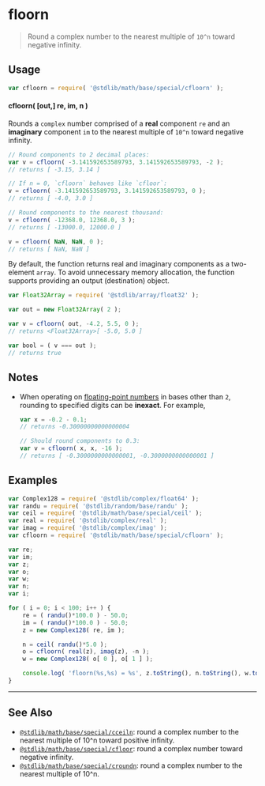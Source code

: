 <!--

@license Apache-2.0

Copyright (c) 2018 The Stdlib Authors.

Licensed under the Apache License, Version 2.0 (the "License");
you may not use this file except in compliance with the License.
You may obtain a copy of the License at

   http://www.apache.org/licenses/LICENSE-2.0

Unless required by applicable law or agreed to in writing, software
distributed under the License is distributed on an "AS IS" BASIS,
WITHOUT WARRANTIES OR CONDITIONS OF ANY KIND, either express or implied.
See the License for the specific language governing permissions and
limitations under the License.

-->

# floorn

> Round a complex number to the nearest multiple of `10^n` toward negative infinity.

<section class="usage">

## Usage

```javascript
var cfloorn = require( '@stdlib/math/base/special/cfloorn' );
```

#### cfloorn( \[out,] re, im, n )

Rounds a `complex` number comprised of a **real** component `re` and an **imaginary** component `im` to the nearest multiple of `10^n` toward negative infinity.

```javascript
// Round components to 2 decimal places:
var v = cfloorn( -3.141592653589793, 3.141592653589793, -2 );
// returns [ -3.15, 3.14 ]

// If n = 0, `cfloorn` behaves like `cfloor`:
v = cfloorn( -3.141592653589793, 3.141592653589793, 0 );
// returns [ -4.0, 3.0 ]

// Round components to the nearest thousand:
v = cfloorn( -12368.0, 12368.0, 3 );
// returns [ -13000.0, 12000.0 ]

v = cfloorn( NaN, NaN, 0 );
// returns [ NaN, NaN ]
```

By default, the function returns real and imaginary components as a two-element `array`. To avoid unnecessary memory allocation, the function supports providing an output (destination) object.

```javascript
var Float32Array = require( '@stdlib/array/float32' );

var out = new Float32Array( 2 );

var v = cfloorn( out, -4.2, 5.5, 0 );
// returns <Float32Array>[ -5.0, 5.0 ]

var bool = ( v === out );
// returns true
```

</section>

<!-- /.usage -->

<section class="notes">

## Notes

-   When operating on [floating-point numbers][ieee754] in bases other than `2`, rounding to specified digits can be **inexact**. For example,

    ```javascript
    var x = -0.2 - 0.1;
    // returns -0.30000000000000004

    // Should round components to 0.3:
    var v = cfloorn( x, x, -16 );
    // returns [ -0.3000000000000001, -0.3000000000000001 ]
    ```

</section>

<!-- /.notes -->

<section class="examples">

## Examples

<!-- eslint no-undef: "error" -->

```javascript
var Complex128 = require( '@stdlib/complex/float64' );
var randu = require( '@stdlib/random/base/randu' );
var ceil = require( '@stdlib/math/base/special/ceil' );
var real = require( '@stdlib/complex/real' );
var imag = require( '@stdlib/complex/imag' );
var cfloorn = require( '@stdlib/math/base/special/cfloorn' );

var re;
var im;
var z;
var o;
var w;
var n;
var i;

for ( i = 0; i < 100; i++ ) {
    re = ( randu()*100.0 ) - 50.0;
    im = ( randu()*100.0 ) - 50.0;
    z = new Complex128( re, im );

    n = ceil( randu()*5.0 );
    o = cfloorn( real(z), imag(z), -n );
    w = new Complex128( o[ 0 ], o[ 1 ] );

    console.log( 'floorn(%s,%s) = %s', z.toString(), n.toString(), w.toString() );
}
```

</section>

<!-- /.examples -->

<!-- Section for related `stdlib` packages. Do not manually edit this section, as it is automatically populated. -->

<section class="related">

* * *

## See Also

-   <span class="package-name">[`@stdlib/math/base/special/cceiln`][@stdlib/math/base/special/cceiln]</span><span class="delimiter">: </span><span class="description">round a complex number to the nearest multiple of 10^n toward positive infinity.</span>
-   <span class="package-name">[`@stdlib/math/base/special/cfloor`][@stdlib/math/base/special/cfloor]</span><span class="delimiter">: </span><span class="description">round a complex number toward negative infinity.</span>
-   <span class="package-name">[`@stdlib/math/base/special/croundn`][@stdlib/math/base/special/croundn]</span><span class="delimiter">: </span><span class="description">round a complex number to the nearest multiple of 10^n.</span>

</section>

<!-- /.related -->

<!-- Section for all links. Make sure to keep an empty line after the `section` element and another before the `/section` close. -->

<section class="links">

[ieee754]: https://en.wikipedia.org/wiki/IEEE_754-1985

<!-- <related-links> -->

[@stdlib/math/base/special/cceiln]: https://github.com/stdlib-js/math/tree/main/base/special/cceiln

[@stdlib/math/base/special/cfloor]: https://github.com/stdlib-js/math/tree/main/base/special/cfloor

[@stdlib/math/base/special/croundn]: https://github.com/stdlib-js/math/tree/main/base/special/croundn

<!-- </related-links> -->

</section>

<!-- /.links -->

